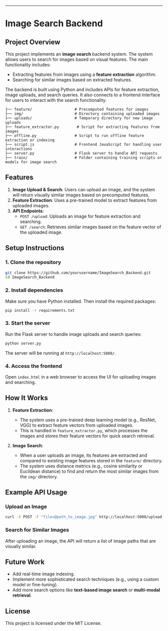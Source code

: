 ****

# Image Search Backend

## Project Overview
This project implements an **image search** backend system. The system allows users to search for images based on visual features. The main functionality includes:
- Extracting features from images using a **feature extraction** algorithm.
- Searching for similar images based on extracted features.

The backend is built using Python and includes APIs for feature extraction, image uploads, and search queries. It also connects to a frontend interface for users to interact with the search functionality.

```
├── feature/                   # Precomputed features for images
├── img/                       # Directory containing uploaded images
├── uploads/                   # Temporary directory for new image uploads
├── feature_extractor.py        # Script for extracting features from images
├── offline.py                 # Script to run offline feature extraction or indexing
├── script.js                  # Frontend JavaScript for handling user interactions
├── server.py                  # Flask server to handle API requests
├── train/                     # Folder containing training scripts or models for image search
```


## Features
1. **Image Upload & Search**: Users can upload an image, and the system will return visually similar images based on precomputed features.
2. **Feature Extraction**: Uses a pre-trained model to extract features from uploaded images.
3. **API Endpoints**:
   - `POST /upload`: Uploads an image for feature extraction and searching.
   - `GET /search`: Retrieves similar images based on the feature vector of the uploaded image.

## Setup Instructions

### 1. Clone the repository
```bash
git clone https://github.com/yourusername/ImageSearch_Backend.git
cd ImageSearch_Backend
```

### 2. Install dependencies
Make sure you have Python installed. Then install the required packages:
```bash
pip install -r requirements.txt
```

### 3. Start the server
Run the Flask server to handle image uploads and search queries:
```bash
python server.py
```

The server will be running at `http://localhost:5000/`.

### 4. Access the frontend
Open `index.html` in a web browser to access the UI for uploading images and searching.

## How It Works

1. **Feature Extraction**:
   - The system uses a pre-trained deep learning model (e.g., ResNet, VGG) to extract feature vectors from uploaded images. 
   - This is handled in `feature_extractor.py`, which processes the images and stores their feature vectors for quick search retrieval.
   
2. **Image Search**:
   - When a user uploads an image, its features are extracted and compared to existing image features stored in the `feature/` directory.
   - The system uses distance metrics (e.g., cosine similarity or Euclidean distance) to find and return the most similar images from the `img/` directory.

## Example API Usage

### Upload an Image
```bash
curl -X POST -F "file=@path_to_image.jpg" http://localhost:5000/upload
```

### Search for Similar Images
After uploading an image, the API will return a list of image paths that are visually similar.

## Future Work
- Add real-time image indexing.
- Implement more sophisticated search techniques (e.g., using a custom model or fine-tuning).
- Add more search options like **text-based image search** or **multi-modal retrieval**.

## License
This project is licensed under the MIT License.

